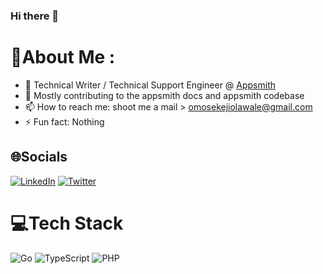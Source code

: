 ### Hi there 👋

<!--
**narhzih/narhzih** is a ✨ _special_ ✨ repository because its `README.md` (this file) appears on your GitHub profile.

Here are some ideas to get you started:


-->
# 💫About Me :
- 🔭 Technical Writer / Technical Support Engineer @ [Appsmith](https://appsmith.org)
- 🌱 Mostly contributing to the appsmith docs and appsmith codebase
- 📫 How to reach me: shoot me a mail > omosekejiolawale@gmail.com
- ⚡ Fun fact: Nothing

## 🌐Socials
[![LinkedIn](https://img.shields.io/badge/LinkedIn-%230077B5.svg?logo=linkedin&logoColor=white)](https://ng.linkedin.com/in/omosekeji-olawale-49288917b) [![Twitter](https://img.shields.io/badge/Twitter-%231DA1F2.svg?logo=Twitter&logoColor=white)](https://twitter.com/_Narhzih) 

# 💻Tech Stack
![Go](https://img.shields.io/badge/go-%2300ADD8.svg?style=for-the-badge&logo=go&logoColor=white) ![TypeScript](https://img.shields.io/badge/typescript-%23007ACC.svg?style=for-the-badge&logo=typescript&logoColor=white) ![PHP](https://img.shields.io/badge/php-%23777BB4.svg?style=for-the-badge&logo=php&logoColor=white)  
<!-- # 📊GitHub Stats : -->
<!-- ![](https://github-readme-stats.vercel.app/api?username=narhzih&theme=ayu-mirage&hide_border=false&include_all_commits=false&count_private=false)<br/>
![](https://github-readme-streak-stats.herokuapp.com/?user=narhzih&theme=ayu-mirage&hide_border=false)<br/>
![](https://github-readme-stats.vercel.app/api/top-langs/?username=narhzih&theme=ayu-mirage&hide_border=false&include_all_commits=false&count_private=false&layout=compact) -->

<!-- <img src="https://random-memer.herokuapp.com/" width="512px"/> -->

  <!-- Proudly created with GPRM ( https://gprm.itsvg.in ) -->
  
